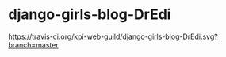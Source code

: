 # django-girls-blog-DrEdi
https://travis-ci.org/kpi-web-guild/django-girls-blog-DrEdi.svg?branch=master